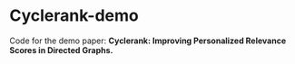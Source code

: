 # Cyclerank-demo

Code for the demo paper: __Cyclerank: Improving Personalized Relevance Scores in Directed Graphs.__


